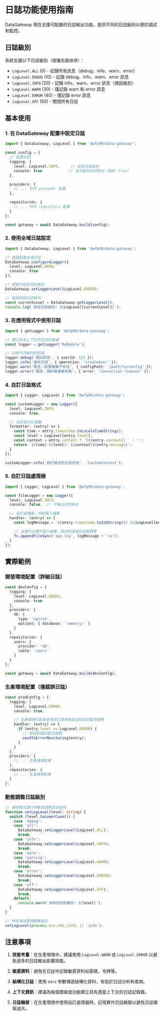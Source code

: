 # 日誌功能使用指南

DataGateway 現在支援可配置的日誌輸出功能，提供不同的日誌級別以便於調試和監控。

## 日誌級別

系統支援以下日誌級別（按優先級排序）：

- `LogLevel.ALL` (0) - 記錄所有訊息（debug、info、warn、error）
- `LogLevel.DEBUG` (10) - 記錄 debug、info、warn、error 訊息
- `LogLevel.INFO` (20) - 記錄 info、warn、error 訊息（預設級別）
- `LogLevel.WARN` (30) - 僅記錄 warn 和 error 訊息
- `LogLevel.ERROR` (40) - 僅記錄 error 訊息
- `LogLevel.OFF` (50) - 關閉所有日誌

## 基本使用

### 1. 在 DataGateway 配置中設定日誌

```typescript
import { DataGateway, LogLevel } from '@wfp99/data-gateway';

const config = {
  // 配置日誌
  logging: {
    level: LogLevel.INFO,     // 設定日誌級別
    console: true            // 是否輸出到控制台（預設：true）
  },

  providers: {
    // ... 你的 provider 配置
  },

  repositories: {
    // ... 你的 repository 配置
  }
};

const gateway = await DataGateway.build(config);
```

### 2. 使用全域日誌設定

```typescript
import { DataGateway, LogLevel } from '@wfp99/data-gateway';

// 直接配置全域日誌
DataGateway.configureLogger({
  level: LogLevel.WARN,
  console: true
});

// 或者只設定日誌級別
DataGateway.setLoggerLevel(LogLevel.ERROR);

// 取得目前日誌級別
const currentLevel = DataGateway.getLoggerLevel();
console.log(`目前日誌級別: ${LogLevel[currentLevel]}`);
```

### 3. 在應用程式中使用日誌

```typescript
import { getLogger } from '@wfp99/data-gateway';

// 建立具有上下文的日誌記錄器
const logger = getLogger('MyModule');

// 記錄不同級別的訊息
logger.debug('調試訊息', { userId: 123 });
logger.info('操作完成', { operation: 'createUser' });
logger.warn('警告：配置檔案不存在', { configPath: '/path/to/config' });
logger.error('錯誤：資料庫連線失敗', { error: 'Connection timeout' });
```

### 4. 自訂日誌格式

```typescript
import { Logger, LogLevel } from '@wfp99/data-gateway';

const customLogger = new Logger({
  level: LogLevel.INFO,
  console: true,

  // 自訂格式化函數
  formatter: (entry) => {
    const time = entry.timestamp.toLocaleTimeString();
    const level = LogLevel[entry.level];
    const context = entry.context ? `[${entry.context}] ` : '';
    return `${time} ${level}: ${context}${entry.message}`;
  }
});

customLogger.info('自訂格式的日誌訊息', 'CustomContext');
```

### 5. 自訂日誌處理器

```typescript
import { Logger, LogLevel } from '@wfp99/data-gateway';

const fileLogger = new Logger({
  level: LogLevel.INFO,
  console: false,  // 不輸出到控制台

  // 自訂處理器，例如寫入檔案
  handler: (entry) => {
    const logMessage = `${entry.timestamp.toISOString()} [${LogLevel[entry.level]}] ${entry.message}`;

    // 這裡可以實作寫入檔案、發送到遠端日誌服務等
    fs.appendFileSync('app.log', logMessage + '\n');
  }
});
```

## 實際範例

### 開發環境配置（詳細日誌）

```typescript
const devConfig = {
  logging: {
    level: LogLevel.DEBUG,
    console: true
  },
  providers: {
    db: {
      type: 'sqlite',
      options: { database: ':memory:' }
    }
  },
  repositories: {
    users: {
      provider: 'db',
      table: 'users'
    }
  }
};

const gateway = await DataGateway.build(devConfig);
```

### 生產環境配置（僅錯誤日誌）

```typescript
const prodConfig = {
  logging: {
    level: LogLevel.ERROR,
    console: true,

    // 生產環境可能會使用自訂處理器發送到日誌監控服務
    handler: (entry) => {
      if (entry.level >= LogLevel.ERROR) {
        // 發送到錯誤監控服務
        sendToErrorMonitoring(entry);
      }
    }
  },
  providers: {
    // ... 生產環境配置
  },
  repositories: {
    // ... 生產環境配置
  }
};
```

### 動態調整日誌級別

```typescript
// 應用程式運行時動態調整日誌級別
function setLogLevel(level: string) {
  switch (level.toLowerCase()) {
    case 'debug':
    case 'all':
      DataGateway.setLoggerLevel(LogLevel.ALL);
      break;
    case 'info':
      DataGateway.setLoggerLevel(LogLevel.INFO);
      break;
    case 'warn':
    case 'warning':
      DataGateway.setLoggerLevel(LogLevel.WARN);
      break;
    case 'error':
      DataGateway.setLoggerLevel(LogLevel.ERROR);
      break;
    case 'off':
      DataGateway.setLoggerLevel(LogLevel.OFF);
      break;
    default:
      console.warn(`未知的日誌級別: ${level}`);
  }
}

// 例如通過環境變數設定
setLogLevel(process.env.LOG_LEVEL || 'info');
```

## 注意事項

1. **效能考量**：在生產環境中，建議使用 `LogLevel.WARN` 或 `LogLevel.ERROR` 以避免過多的日誌輸出影響效能。

2. **敏感資料**：避免在日誌中記錄敏感資料如密碼、令牌等。

3. **結構化日誌**：使用 `data` 參數傳遞結構化資料，有助於日誌分析和查詢。

4. **上下文資訊**：建議為每個模組或功能建立具有適當上下文的日誌記錄器。

5. **日誌輪替**：在生產環境中使用自訂處理器時，記得實作日誌輪替以避免日誌檔案過大。